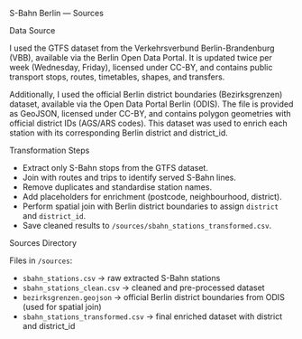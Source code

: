 S-Bahn Berlin — Sources

Data Source

I used the GTFS dataset from the Verkehrsverbund Berlin-Brandenburg (VBB), available via the Berlin Open Data Portal.
It is updated twice per week (Wednesday, Friday), licensed under CC-BY, and contains public transport stops, routes, timetables, shapes, and transfers.

Additionally, I used the official Berlin district boundaries (Bezirksgrenzen) dataset, available via the Open Data Portal Berlin (ODIS).
The file is provided as GeoJSON, licensed under CC-BY, and contains polygon geometries with official district IDs (AGS/ARS codes).
This dataset was used to enrich each station with its corresponding Berlin district and district_id.

Transformation Steps

- Extract only S-Bahn stops from the GTFS dataset.  
- Join with routes and trips to identify served S-Bahn lines.  
- Remove duplicates and standardise station names.  
- Add placeholders for enrichment (postcode, neighbourhood, district).  
- Perform spatial join with Berlin district boundaries to assign `district` and `district_id`.  
- Save cleaned results to `/sources/sbahn_stations_transformed.csv`.  


Sources Directory

Files in `/sources`:

- `sbahn_stations.csv` → raw extracted S-Bahn stations  
- `sbahn_stations_clean.csv` → cleaned and pre-processed dataset  
- `bezirksgrenzen.geojson` → official Berlin district boundaries from ODIS (used for spatial join)  
- `sbahn_stations_transformed.csv` → final enriched dataset with district and district_id  
